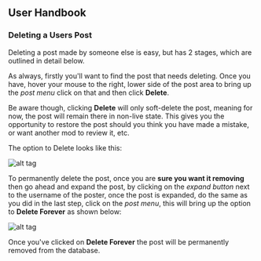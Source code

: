 ## User Handbook

### Deleting a Users Post

Deleting a post made by someone else is easy, but has 2 stages, which are outlined in detail below.

As always, firstly you'll want to find the post that needs deleting. Once you have, hover your mouse to the right, lower side of the post area  to bring up the _post menu_ click on that and then click **Delete**.

Be aware though, clicking **Delete** will only soft-delete the post, meaning for now, the post will remain there in non-live state. This gives you the opportunity to restore the post should you think you have made a mistake, or want another mod to review it, etc.

The option to Delete looks like this:

![alt tag](https://camo.githubusercontent.com/169b2749ce69efc1e7b322b2e90276924de98a50/687474703a2f2f692e696d6775722e636f6d2f52666c6c5351782e676966)

To permanently delete the post, once you are **sure you want it removing** then go ahead and expand the post, by clicking on the _expand button_ next to the username of the poster, once the post is expanded, do the same as you did in the last step, click on the _post menu_, this will bring up the option to **Delete Forever** as shown below:

![alt tag](https://camo.githubusercontent.com/0f74b3ce554ed0dae90d34eb27bef8c11e8b5b0c/687474703a2f2f692e696d6775722e636f6d2f783644787445522e676966)

Once you've clicked on **Delete Forever** the post will be permanently removed from the database.
